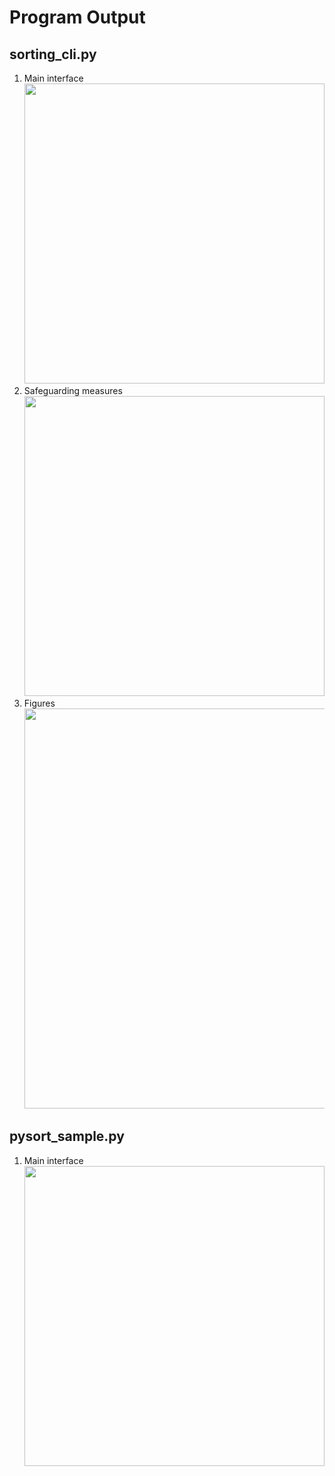 # Program Output

## sorting_cli.py

1. Main interface<br><img src="https://github.com/hendraanggrian/IIT-ITM513/raw/assets/assignments/hw5/screenshot2_1.png" width="480">
2. Safeguarding measures<br><img src="https://github.com/hendraanggrian/IIT-ITM513/raw/assets/assignments/hw5/screenshot2_2.png" width="480">
3. Figures<br><img src="https://github.com/hendraanggrian/IIT-ITM513/raw/assets/assignments/hw5/screenshot2_3.png" width="640">

<div style="page-break-after: always;"></div>

## pysort_sample.py

1. Main interface<br><img src="https://github.com/hendraanggrian/IIT-ITM513/raw/assets/assignments/hw5/screenshot3.png" width="480">
